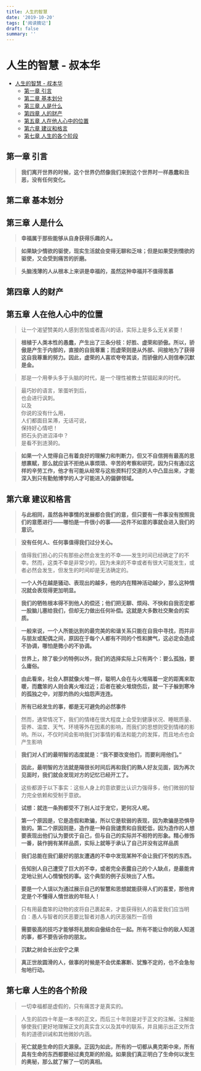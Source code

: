 ```yaml
---
title: 人生的智慧
date: '2019-10-20'
tags: ['阅读摘记']
draft: false
summary: ''
---
```


# 人生的智慧 - 叔本华

- [人生的智慧 - 叔本华](#%e4%ba%ba%e7%94%9f%e7%9a%84%e6%99%ba%e6%85%a7---%e5%8f%94%e6%9c%ac%e5%8d%8e)
  - [第一章 引言](#%e7%ac%ac%e4%b8%80%e7%ab%a0-%e5%bc%95%e8%a8%80)
  - [第二章 基本划分](#%e7%ac%ac%e4%ba%8c%e7%ab%a0-%e5%9f%ba%e6%9c%ac%e5%88%92%e5%88%86)
  - [第三章 人是什么](#%e7%ac%ac%e4%b8%89%e7%ab%a0-%e4%ba%ba%e6%98%af%e4%bb%80%e4%b9%88)
  - [第四章 人的财产](#%e7%ac%ac%e5%9b%9b%e7%ab%a0-%e4%ba%ba%e7%9a%84%e8%b4%a2%e4%ba%a7)
  - [第五章 人在他人心中的位置](#%e7%ac%ac%e4%ba%94%e7%ab%a0-%e4%ba%ba%e5%9c%a8%e4%bb%96%e4%ba%ba%e5%bf%83%e4%b8%ad%e7%9a%84%e4%bd%8d%e7%bd%ae)
  - [第六章 建议和格言](#%e7%ac%ac%e5%85%ad%e7%ab%a0-%e5%bb%ba%e8%ae%ae%e5%92%8c%e6%a0%bc%e8%a8%80)
  - [第七章 人生的各个阶段](#%e7%ac%ac%e4%b8%83%e7%ab%a0-%e4%ba%ba%e7%94%9f%e7%9a%84%e5%90%84%e4%b8%aa%e9%98%b6%e6%ae%b5)

## 第一章 引言

> **我们离开世界的时候，这个世界仍然像我们来到这个世界时一样愚蠢和丑恶，没有任何变化。**

## 第二章 基本划分

## 第三章 人是什么

> **幸福属于那些能够从自身获得乐趣的人。**

> **如果缺少情欲的驱使，现实生活就会变得无聊和乏味；但是如果受到情欲的驱使，又会受到痛苦的折磨。**

> **头脑浅薄的人从根本上来讲是幸福的，虽然这种幸福并不值得羡慕**

## 第四章 人的财产

## 第五章 人在他人心中的位置

> 让一个渴望赞美的人感到苦恼或者高兴的话，实际上是多么无关紧要！

> **根植于人类本性的愚蠢，产生出了三条分枝：好胜、虚荣和骄傲。所以，骄傲是产生于内部的，直接的自我尊重；而虚荣则是从外部、间接地为了获得这自我尊重的努力。因此，虚荣的人喜欢夸夸其谈，而骄傲的人则信奉沉默是金。**

> 那是一个用拳头多于头脑的时代，是一个理性被教士禁锢起来的时代。

> 最巧妙的语言，笨蛋听到后，  
> 也会进行讽刺。  
> 以及  
> 你说的没有什么用，  
> 人们都面目呆滞，无话可说，  
> 保持好心情吧！  
> 把石头扔进沼泽中？  
> 是看不到涟漪的。

> **如果一个人觉得自己有着良好的理解力和判断力，但又不自信拥有最高的思想禀赋，那么就应该不拒绝从事烦琐、辛苦的考察和研究，因为只有通过这样的辛劳工作，他才有可能从经常与这些资料打交道的人中凸显出来，才能深入到只有勤勉博学的人才可能进入的偏僻领域。**

## 第六章 建议和格言

> **与此相同，虽然各种事情的发展都合我们的意，但只要有一件事没有按照我们的意愿进行——哪怕是一件很小的事——这件不如意的事就会进入我们的意识。**

> **没有任何人、任何事值得我们过分关心。**

> 值得我们担心的只有那些必然会发生的不幸——发生时间已经确定了的不幸。然而，这类不幸是非常少的，因为未来的不幸或者有很大可能发生，或者必然会发生，但发生的时间却是无法确定的。

> **一个人外在越是骚动、表现出的越多，他的内在精神活动越少，那么这种情况就会表现得更加明显。**

> **我们的牺牲根本得不到他人的偿还；他们把无聊、烦闷、不快和自我否定都一股脑儿塞给我们，但却无力做出任何补偿。这就是大多数社交聚会的实质。**

> **一般来说，一个人所能达到的最完美的和谐关系只能在自我中寻找，而并非与朋友或配偶之间，原因在于每个人都有不同的个性和脾气，这必定会造成不协调，哪怕是微小的不协调。**

> **世界上，除了极少的特例以外，我们的选择实际上只有两个：要么孤独，要么庸俗。**

> **由此看来，社会人群就像火堆一样，聪明人会在与火堆隔着一定的距离来取暖，而蠢笨的人则会离火堆过近；后者在被火堆烧伤后，就一下子躲到寒冷的孤独之中，对那灼热的火焰怨声连连。**

> **所有已经发生的事，都是无可避免的必然事件**

> 然而，通常情况下，我们的情绪在很大程度上会受到健康状况、睡眠质量、营养、温度、天气、环境等外在因素的影响，而我们的思想则受到情绪的影响。所以，不仅时间会影响我们对事情的看法和能力的发挥，而且地点也会产生影响

> **我们对人们的最明智的态度就是：“我不要改变他们，而要利用他们。”**

> **因此，最明智的方法就是隔很长时间后再和我们的熟人好友见面，因为再次见面时，我们就会发现对方的记忆已经开工了。**

> 这些都源于以下事实：这些人身上的意欲要比认识力强得多，他们微弱的智力完全依赖和受制于意欲。

> **试想：就连一条狗都受不了别人过于宠它，更何况人呢。**

> **第一个原因是，它是造假和欺骗，所以它是软弱的表现，因为欺骗是恐惧导致的。第二个原因则是，造作是一种自我谴责和自我贬低，因为造作的人想要表现出他们认为要优于自己，但与自己的实际并不相符的形象。精心修饰一番，装作拥有某样品质，实际上就等于承认了自己并没有这样品质**

> **我们总能在我们最好的朋友遭遇的不幸中发现某种不会让我们不悦的东西。**

> **告知别人自己遭受了巨大的不幸，或者完全表露自己的个人缺点，是最能肯定地让别人心情愉悦的事。这个典型的例子反映出了人性。**

> **要是一个人误以为通过展示自己的智慧和思想就能获得人们的喜爱，那他肯定是个不懂得人情世故的年轻人！**

> 只有用最蠢笨的动物的皮将自己裹起来，才能获得别人的喜爱我们应当明白：愚人与智者的厌恶要比智者对愚人的厌恶强烈一百倍

> **需要极高的技巧才能够将礼貌和自傲结合在一起。所有不能让你的敌人知道的事，都不要告诉你的朋友。**

> **沉默之树会长出安宁之果**

> **真正世故圆滑的人，做事的时候是不会优柔寡断、犹豫不定的，也不会急匆匆地行动。**

## 第七章 人生的各个阶段

> 一切幸福都是虚假的，只有痛苦才是真实的。

> 人生的前四十年是一本书的正文，而后三十年则是对于正文的注解。注解能够使我们更好地理解正文的真实含义以及其中的联系，并且揭示出正文所含有的道德训诫和其他微妙内涵。

> **死亡就是生命的巨大源泉。正因为如此，所有的一切都从奥克斯中来，所有具有生命的东西都要经过奥克斯的阶段。如果我们真正明白了生命何以发生的奥秘，那么就了解了一切的真相。**
